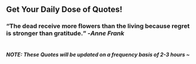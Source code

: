 ## Get Your Daily Dose of Quotes!
### <q>The dead receive more flowers than the living because regret is stronger than gratitude.</q> -<em>Anne Frank</em> <br><br>
##### NOTE: These Quotes will be updated on a frequency basis of 2-3 hours ~
